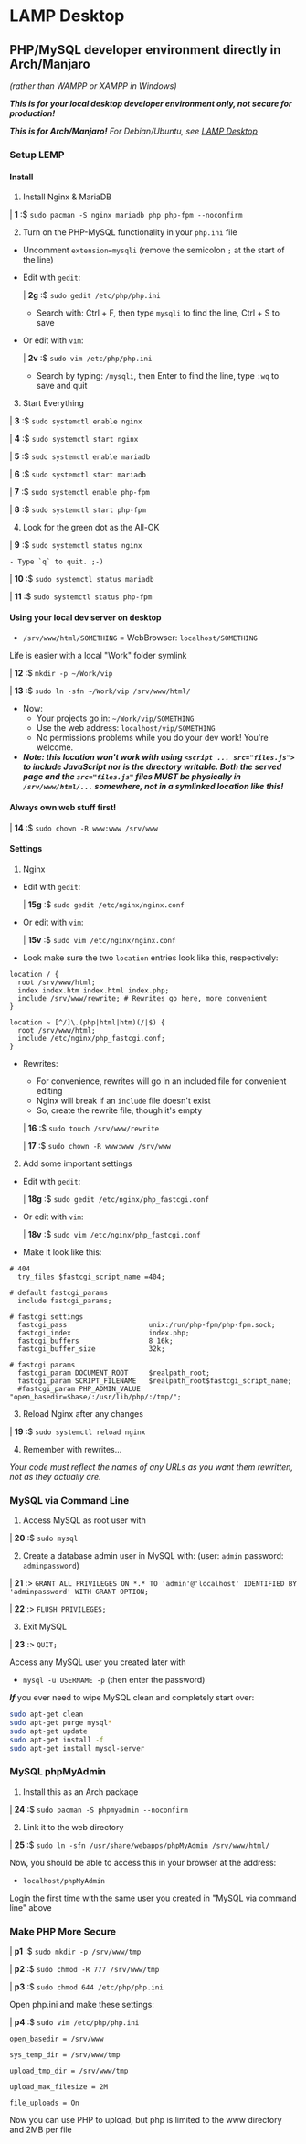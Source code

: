 # LAMP Desktop
## PHP/MySQL developer environment directly in Arch/Manjaro
*(rather than WAMPP or XAMPP in Windows)*

***This is for your local desktop developer environment only, not secure for production!***

***This is for Arch/Manjaro!*** *For Debian/Ubuntu, see [LAMP Desktop](https://github.com/inkVerb/VIP/blob/master/Cheat-Sheets/LAMP-Desktop.md)*

### Setup LEMP

#### Install

1. Install Nginx & MariaDB

  | **1** :$ `sudo pacman -S nginx mariadb php php-fpm --noconfirm`

2. Turn on the PHP-MySQL functionality in your `php.ini` file
  - Uncomment `extension=mysqli` (remove the semicolon `;` at the start of the line)
  - Edit with `gedit`:

    | **2g** :$ `sudo gedit /etc/php/php.ini`

    - Search with: Ctrl + F, then type `mysqli` to find the line, Ctrl + S to save

  - Or edit with `vim`:

    | **2v** :$ `sudo vim /etc/php/php.ini`

    - Search by typing: `/mysqli`, then Enter to find the line, type `:wq` to save and quit

3. Start Everything

  | **3** :$ `sudo systemctl enable nginx`

  | **4** :$ `sudo systemctl start nginx`

  | **5** :$ `sudo systemctl enable mariadb`

  | **6** :$ `sudo systemctl start mariadb`

  | **7** :$ `sudo systemctl enable php-fpm`

  | **8** :$ `sudo systemctl start php-fpm`

4. Look for the green dot as the All-OK

  | **9** :$ `sudo systemctl status nginx`

    - Type `q` to quit. ;-)

  | **10** :$ `sudo systemctl status mariadb`

  | **11** :$ `sudo systemctl status php-fpm`

#### Using your local dev server on desktop

- `/srv/www/html/SOMETHING` = WebBrowser: `localhost/SOMETHING`

Life is easier with a local "Work" folder symlink

  | **12** :$ `mkdir -p ~/Work/vip`

  | **13** :$ `sudo ln -sfn ~/Work/vip /srv/www/html/`

- Now:
  - Your projects go in: `~/Work/vip/SOMETHING`
  - Use the web address: `localhost/vip/SOMETHING`
  - No permissions problems while you do your dev work! You're welcome.
- ***Note: this location won't work with using `<script ... src="files.js">` to include JavaScript nor is the directory writable. Both the served page and the `src="files.js"` files MUST be physically in `/srv/www/html/...` somewhere, not in a symlinked location like this!***

#### Always own web stuff first!

  | **14** :$ `sudo chown -R www:www /srv/www`

#### Settings

1. Nginx

  - Edit with `gedit`:

    | **15g** :$ `sudo gedit /etc/nginx/nginx.conf`

  - Or edit with `vim`:

    | **15v** :$ `sudo vim /etc/nginx/nginx.conf`

  - Look make sure the two `location` entries look like this, respectively:

  ```
  location / {
    root /srv/www/html;
    index index.htm index.html index.php;
    include /srv/www/rewrite; # Rewrites go here, more convenient
  }

  location ~ [^/]\.(php|html|htm)(/|$) {
    root /srv/www/html;
    include /etc/nginx/php_fastcgi.conf;
  }
  ```

  - Rewrites:
    - For convenience, rewrites will go in an included file for convenient editing
    - Nginx will break if an `include` file doesn't exist
    - So, create the rewrite file, though it's empty

    | **16** :$ `sudo touch /srv/www/rewrite`

    | **17** :$ `sudo chown -R www:www /srv/www`


2. Add some important settings
  - Edit with `gedit`:

    | **18g** :$ `sudo gedit /etc/nginx/php_fastcgi.conf`

  - Or edit with `vim`:

    | **18v** :$ `sudo vim /etc/nginx/php_fastcgi.conf`

  - Make it look like this:
  ```
  # 404
    try_files $fastcgi_script_name =404;

  # default fastcgi_params
    include fastcgi_params;

  # fastcgi settings
    fastcgi_pass                    unix:/run/php-fpm/php-fpm.sock;
    fastcgi_index                   index.php;
    fastcgi_buffers                 8 16k;
    fastcgi_buffer_size             32k;

  # fastcgi params
    fastcgi_param DOCUMENT_ROOT     $realpath_root;
    fastcgi_param SCRIPT_FILENAME   $realpath_root$fastcgi_script_name;
    #fastcgi_param PHP_ADMIN_VALUE  "open_basedir=$base/:/usr/lib/php/:/tmp/";
  ```

3. Reload Nginx after any changes

  | **19** :$ `sudo systemctl reload nginx`

4. Remember with rewrites...

*Your code must reflect the names of any URLs as you want them rewritten, not as they actually are.*

### MySQL via Command Line

1. Access MySQL as root user with

  | **20** :$ `sudo mysql`

2. Create a database admin user in MySQL with: (user: `admin` password: `adminpassword`)

  | **21** :>  `GRANT ALL PRIVILEGES ON *.* TO 'admin'@'localhost' IDENTIFIED BY 'adminpassword' WITH GRANT OPTION;`

  | **22** :> `FLUSH PRIVILEGES;`

3. Exit MySQL

  | **23** :> `QUIT;`

Access any MySQL user you created later with
- `mysql -u USERNAME -p` (then enter the password)

***If*** you ever need to wipe MySQL clean and completely start over:

```sh
sudo apt-get clean
sudo apt-get purge mysql*
sudo apt-get update
sudo apt-get install -f
sudo apt-get install mysql-server
```

### MySQL phpMyAdmin

1. Install this as an Arch package

  | **24** :$ `sudo pacman -S phpmyadmin --noconfirm`

2. Link it to the web directory

  | **25** :$ `sudo ln -sfn /usr/share/webapps/phpMyAdmin /srv/www/html/`

Now, you should be able to access this in your browser at the address:
- `localhost/phpMyAdmin`

Login the first time with the same user you created in "MySQL via command line" above

### Make PHP More Secure

  | **p1** :$ `sudo mkdir -p /srv/www/tmp`

  | **p2** :$ `sudo chmod -R 777 /srv/www/tmp`

  | **p3** :$ `sudo chmod 644 /etc/php/php.ini`

Open php.ini and make these settings:

  | **p4** :$ `sudo vim /etc/php/php.ini`

```
open_basedir = /srv/www

sys_temp_dir = /srv/www/tmp

upload_tmp_dir = /srv/www/tmp

upload_max_filesize = 2M

file_uploads = On
```

Now you can use PHP to upload, but php is limited to the www directory and 2MB per file
